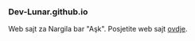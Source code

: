 ### Dev-Lunar.github.io
Web sajt za Nargila bar "Aşk". Posjetite web sajt [ovdje](https://Dev-Lunar.github.io).
